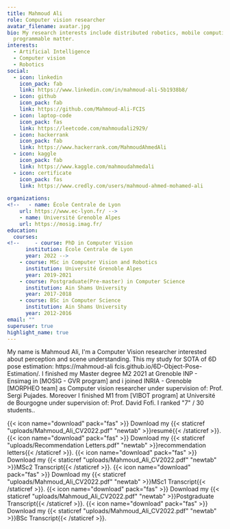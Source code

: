 ```yaml
---
title: Mahmoud Ali
role: Computer vision researcher
avatar_filename: avatar.jpg
bio: My research interests include distributed robotics, mobile computing and
  programmable matter.
interests:
  - Artificial Intelligence
  - Computer vision
  - Robotics
social:
  - icon: linkedin
    icon_pack: fab
    link: https://www.linkedin.com/in/mahmoud-ali-5b1938b8/
  - icon: github
    icon_pack: fab
    link: https://github.com/Mahmoud-Ali-FCIS
  - icon: laptop-code
    icon_pack: fas
    link: https://leetcode.com/mahmoudali2929/
  - icon: hackerrank
    icon_pack: fab
    link: https://www.hackerrank.com/MahmoudAhmedAli
  - icon: kaggle
    icon_pack: fab
    link: https://www.kaggle.com/mahmoudahmedali
  - icon: certificate
    icon_pack: fas
    link: https://www.credly.com/users/mahmoud-ahmed-mohamed-ali
    
organizations:
<!--   - name: École Centrale de Lyon
    url: https://www.ec-lyon.fr/ -->
    - name: Université Grenoble Alpes
    url: https://mosig.imag.fr/
education:
  courses:
<!--     - course: PhD in Computer Vision
      institution: École Centrale de Lyon
      year: 2022 -->
    - course: MSc in Computer Vision and Robotics
      institution: Université Grenoble Alpes
      year: 2019-2021
    - course: Postgraduate(Pre-master) in Computer Science
      institution: Ain Shams University
      year: 2017-2018
    - course: BSc in Computer Science
      institution: Ain Shams University
      year: 2012-2016
email: ""
superuser: true
highlight_name: true
---
```

My name is Mahmoud Ali, I'm a Computer Vision researcher
interested about perception and scene understanding. This my study for SOTA of 6D pose estimation: https://mahmoud-ali fcis.github.io/6D-Object-Pose-Estimation/. I finished my Master degree M2 2021 at Grenoble INP - Ensimag in [MOSIG - GVR program] and i joined INRIA - Grenoble [MORPHEO team] as Computer vision researcher under supervision of: Prof. Sergi Pujades. Moreover I finished M1 from [VIBOT program] at Université de Bourgogne under supervision of: Prof. David Fofi. I ranked "7" / 30 students..

{{< icon name="download" pack="fas" >}} Download my {{< staticref "uploads/Mahmoud_Ali_CV2022.pdf" "newtab" >}}resumé{{< /staticref >}}.
{{< icon name="download" pack="fas" >}} Download my {{< staticref "uploads/Recommendation Letters.pdf" "newtab" >}}recommendation letters{{< /staticref >}}.
{{< icon name="download" pack="fas" >}} Download my {{< staticref "uploads/Mahmoud_Ali_CV2022.pdf" "newtab" >}}MSc2 Transcript{{< /staticref >}}.
{{< icon name="download" pack="fas" >}} Download my {{< staticref "uploads/Mahmoud_Ali_CV2022.pdf" "newtab" >}}MSc1 Transcript{{< /staticref >}}.
{{< icon name="download" pack="fas" >}} Download my {{< staticref "uploads/Mahmoud_Ali_CV2022.pdf" "newtab" >}}Postgraduate Transcript{{< /staticref >}}.
{{< icon name="download" pack="fas" >}} Download my {{< staticref "uploads/Mahmoud_Ali_CV2022.pdf" "newtab" >}}BSc Transcript{{< /staticref >}}.

